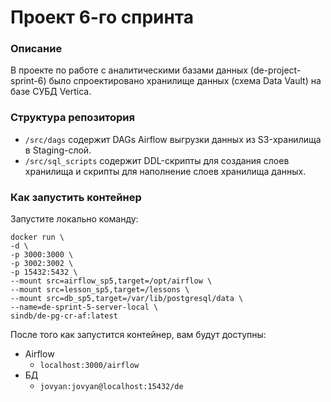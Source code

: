 # Проект 6-го спринта

### Описание
В проекте по работе с аналитическими базами данных (de-project-sprint-6) было спроектировано хранилище данных (схема Data Vault) на базе СУБД Vertica. 

### Структура репозитория
- `/src/dags` содержит DAGs Airflow выгрузки данных из S3-хранилища в Staging-слой.
- `/src/sql_scripts` содержит DDL-скрипты для создания слоев хранилища и скрипты для наполнение слоев хранилища данных.

### Как запустить контейнер
Запустите локально команду:
```
docker run \
-d \
-p 3000:3000 \
-p 3002:3002 \
-p 15432:5432 \
--mount src=airflow_sp5,target=/opt/airflow \
--mount src=lesson_sp5,target=/lessons \
--mount src=db_sp5,target=/var/lib/postgresql/data \
--name=de-sprint-5-server-local \
sindb/de-pg-cr-af:latest
```

После того как запустится контейнер, вам будут доступны:
- Airflow
	- `localhost:3000/airflow`
- БД
	- `jovyan:jovyan@localhost:15432/de`
